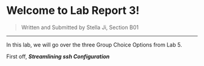 # Welcome to Lab Report 3!
> Written and Submitted by Stella Ji, Section B01

---
In this lab, we will go over the three Group Choice Options from Lab 5.

First off, **_Streamlining ssh Configuration_**


